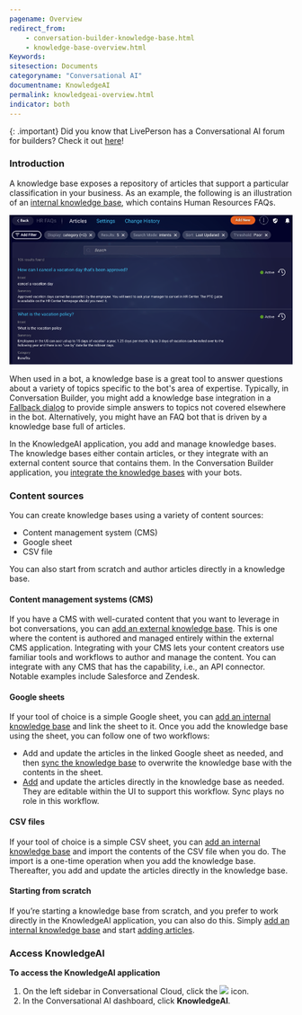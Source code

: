 ```yaml
---
pagename: Overview
redirect_from:
    - conversation-builder-knowledge-base.html
    - knowledge-base-overview.html
Keywords:
sitesection: Documents
categoryname: "Conversational AI"
documentname: KnowledgeAI
permalink: knowledgeai-overview.html
indicator: both
---
```


{: .important}
Did you know that LivePerson has a Conversational AI forum for builders? Check it out [here](https://talkyard.livepersonai.com/)!

### Introduction

A knowledge base exposes a repository of articles that support a particular classification in your business. As an example, the following is an illustration of an [internal knowledge base](knowledgeai-internal-knowledge-bases-introduction.html), which contains Human Resources FAQs.

<img class="fancyimage" style="width:800px" src="img/ConvoBuilder/kb_overview.png">

When used in a bot, a knowledge base is a great tool to answer questions about a variety of topics specific to the bot's area of expertise. Typically, in Conversation Builder, you might add a knowledge base integration in a [Fallback dialog](conversation-builder-dialogs-fallback-dialogs.html) to provide simple answers to topics not covered elsewhere in the bot. Alternatively, you might have an FAQ bot that is driven by a knowledge base full of articles.

In the KnowledgeAI application, you add and manage knowledge bases. The knowledge bases either contain articles, or they integrate with an external content source that contains them. In the Conversation Builder application, you [integrate the knowledge bases](conversation-builder-integrations-knowledge-base-integrations.html) with your bots.

### Content sources
You can create knowledge bases using a variety of content sources:

* Content management system (CMS)
* Google sheet
* CSV file

You can also start from scratch and author articles directly in a knowledge base.

#### Content management systems (CMS)
If you have a CMS with well-curated content that you want to leverage in bot conversations, you can [add an external knowledge base](knowledgeai-external-knowledge-bases-introduction.html). This is one where the content is authored and managed entirely within the external CMS application. Integrating with your CMS lets your content creators use familiar tools and workflows to author and manage the content. You can integrate with any CMS that has the capability, i.e., an API connector. Notable examples include Salesforce and Zendesk.

#### Google sheets
If your tool of choice is a simple Google sheet, you can [add an internal knowledge base](knowledgeai-internal-knowledge-bases-knowledge-bases.html) and link the sheet to it. Once you add the knowledge base using the sheet, you can follow one of two workflows:

* Add and update the articles in the linked Google sheet as needed, and then [sync the knowledge base](knowledgeai-internal-knowledge-bases-knowledge-bases.html#sync-with-a-google-sheet) to overwrite the knowledge base with the contents in the sheet.
* [Add](knowledgeai-internal-knowledge-bases-articles.html) and update the articles directly in the knowledge base as needed. They are editable within the UI to support this workflow. Sync plays no role in this workflow.

#### CSV files
If your tool of choice is a simple CSV sheet, you can [add an internal knowledge base](knowledgeai-internal-knowledge-bases-knowledge-bases.html) and import the contents of the CSV file when you do. The import is a one-time operation when you add the knowledge base. Thereafter, you add and update the articles directly in the knowledge base.

#### Starting from scratch
If you’re starting a knowledge base from scratch, and you prefer to work directly in the KnowledgeAI application, you can also do this. Simply [add an internal knowledge base](knowledgeai-internal-knowledge-bases-knowledge-bases.html) and start [adding articles](knowledgeai-internal-knowledge-bases-articles.html).

### Access KnowledgeAI

**To access the KnowledgeAI application**

1. On the left sidebar in Conversational Cloud, click the <img style="width:30px" src="img/ConvoBuilder/icon_cb.png"> icon.
2. In the Conversational AI dashboard, click **KnowledgeAI**.
